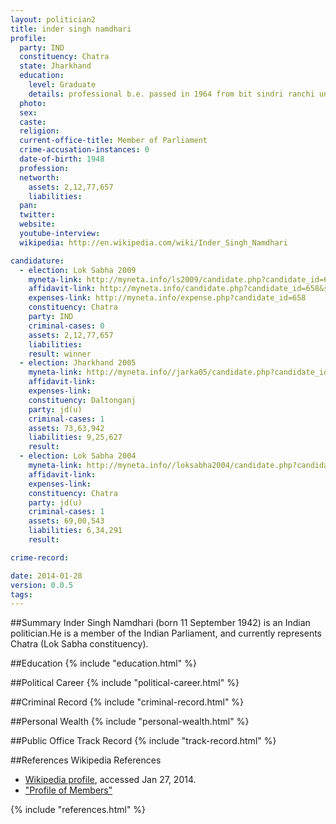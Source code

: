 ```yaml
---
layout: politician2
title: inder singh namdhari
profile: 
  party: IND
  constituency: Chatra
  state: Jharkhand
  education: 
    level: Graduate
    details: professional b.e. passed in 1964 from bit sindri ranchi university
  photo: 
  sex: 
  caste: 
  religion: 
  current-office-title: Member of Parliament
  crime-accusation-instances: 0
  date-of-birth: 1948
  profession: 
  networth: 
    assets: 2,12,77,657
    liabilities: 
  pan: 
  twitter: 
  website: 
  youtube-interview: 
  wikipedia: http://en.wikipedia.com/wiki/Inder_Singh_Namdhari

candidature: 
  - election: Lok Sabha 2009
    myneta-link: http://myneta.info/ls2009/candidate.php?candidate_id=658
    affidavit-link: http://myneta.info/candidate.php?candidate_id=658&scan=original
    expenses-link: http://myneta.info/expense.php?candidate_id=658
    constituency: Chatra 
    party: IND
    criminal-cases: 0
    assets: 2,12,77,657
    liabilities: 
    result: winner 
  - election: Jharkhand 2005
    myneta-link: http://myneta.info//jarka05/candidate.php?candidate_id=103
    affidavit-link: 
    expenses-link: 
    constituency: Daltonganj 
    party: jd(u)
    criminal-cases: 1
    assets: 73,63,942
    liabilities: 9,25,627
    result:  
  - election: Lok Sabha 2004
    myneta-link: http://myneta.info//loksabha2004/candidate.php?candidate_id=1460
    affidavit-link: 
    expenses-link: 
    constituency: Chatra 
    party: jd(u)
    criminal-cases: 1
    assets: 69,00,543
    liabilities: 6,34,291
    result:  

crime-record: 

date: 2014-01-28
version: 0.0.5
tags: 
---
```

##Summary
Inder Singh Namdhari (born 11 September 1942) is an Indian politician.He is a member of the Indian Parliament, and currently represents Chatra (Lok Sabha constituency).


##Education
{% include "education.html" %}


##Political Career
{% include "political-career.html" %}


##Criminal Record
{% include "criminal-record.html" %}


##Personal Wealth
{% include "personal-wealth.html" %}


##Public Office Track Record
{% include "track-record.html" %}


##References
Wikipedia References
- [Wikipedia profile]({{page.profile.wikipedia}}), accessed Jan 27, 2014.
- ["Profile of Members"][wiki1]

[wiki1]: http://164.100.47.132/LssNew/Members/Biography.aspx?mpsno=4325


{% include "references.html" %}